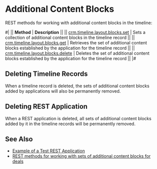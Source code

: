 # Additional Content Blocks

REST methods for working with additional content blocks in the timeline:

#|
|| **Method** | **Description** ||
|| [crm.timeline.layout.blocks.set](./crm-timeline-layout-blocks-set.md) | Sets a collection of additional content blocks in the timeline record ||
|| [crm.timeline.layout.blocks.get](./crm-timeline-layout-blocks-get.md) | Retrieves the set of additional content blocks established by the application for the timeline record ||
|| [crm.timeline.layout.blocks.delete](./crm-timeline-layout-blocks-delete.md) | Deletes the set of additional content blocks established by the application for the timeline record ||
|#

## Deleting Timeline Records

When a timeline record is deleted, the sets of additional content blocks added by applications will also be permanently removed.

## Deleting REST Application

When a REST application is deleted, all sets of additional content blocks added by it in the timeline records will be permanently removed.

## See Also

- [Example of a Test REST Application](./content-blocks-test-app.md)
- [REST methods for working with sets of additional content blocks for deals](../activities/layout-blocks/index.md)